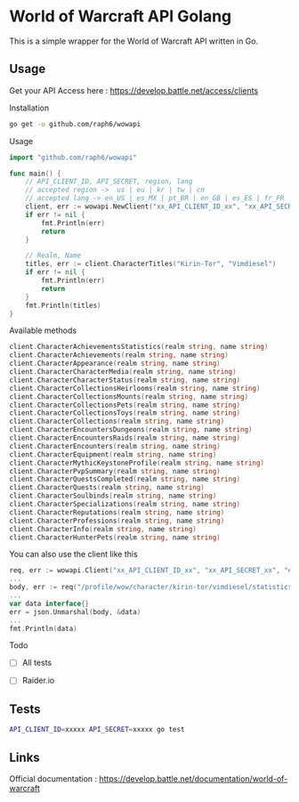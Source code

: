 # World of Warcraft API Golang

This is a simple wrapper for the World of Warcraft API written in Go.

## Usage

Get your API Access here : https://develop.battle.net/access/clients

Installation
```sh
go get -u github.com/raph6/wowapi
```

Usage
```go
import "github.com/raph6/wowapi"

func main() {
    // API_CLIENT_ID, API_SECRET, region, lang
    // accepted region ->  us | eu | kr | tw | cn
    // accepted lang -> en_US | es_MX | pt_BR | en_GB | es_ES | fr_FR | ru_RU | de_DE | pt_PT | it_IT | zh_TW | ko_KR | zh_CN
    client, err := wowapi.NewClient("xx_API_CLIENT_ID_xx", "xx_API_SECRET_xx", "eu", "fr_FR")
    if err != nil {
        fmt.Println(err)
        return
    }

    // Realm, Name
    titles, err := client.CharacterTitles("Kirin-Tor", "Vimdiesel")
    if err != nil {
        fmt.Println(err)
        return
    }
    fmt.Println(titles)
}
```

Available methods
```go
client.CharacterAchievementsStatistics(realm string, name string)
client.CharacterAchievements(realm string, name string)
client.CharacterAppearance(realm string, name string)
client.CharacterCharacterMedia(realm string, name string)
client.CharacterCharacterStatus(realm string, name string)
client.CharacterCollectionsHeirlooms(realm string, name string)
client.CharacterCollectionsMounts(realm string, name string)
client.CharacterCollectionsPets(realm string, name string)
client.CharacterCollectionsToys(realm string, name string)
client.CharacterCollections(realm string, name string)
client.CharacterEncountersDungeons(realm string, name string)
client.CharacterEncountersRaids(realm string, name string)
client.CharacterEncounters(realm string, name string)
client.CharacterEquipment(realm string, name string)
client.CharacterMythicKeystoneProfile(realm string, name string)
client.CharacterPvpSummary(realm string, name string)
client.CharacterQuestsCompleted(realm string, name string)
client.CharacterQuests(realm string, name string)
client.CharacterSoulbinds(realm string, name string)
client.CharacterSpecializations(realm string, name string)
client.CharacterReputations(realm string, name string)
client.CharacterProfessions(realm string, name string)
client.CharacterInfo(realm string, name string)
client.CharacterHunterPets(realm string, name string)
```

You can also use the client like this
```go
req, err := wowapi.Client("xx_API_CLIENT_ID_xx", "xx_API_SECRET_xx", "eu", "fr_FR")
...
body, err := req("/profile/wow/character/kirin-tor/vimdiesel/statistics")
...
var data interface{}
err = json.Unmarshal(body, &data)
...
fmt.Println(data)
```

Todo
- [ ] All tests
- [ ] Raider.io


## Tests

```sh
API_CLIENT_ID=xxxxx API_SECRET=xxxxx go test
```

## Links

Official documentation : https://develop.battle.net/documentation/world-of-warcraft